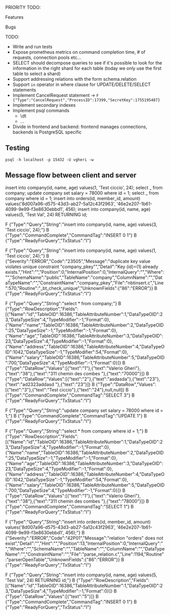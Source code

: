 PRIORITY TODO:

Features

Bugs

TODO:

- Write and run tests
- Expose prometheus metrics on command completion time, # of requests, connection pools etc...
- SELECT should decompose queries to see if it's possible to look for the information in the right shard for each table (today we only use the first table to select a shard)
- Support addressing relations with the form schema.relation
- Support `in` operator in where clause for UPDATE/DELETE/SELECT statements
- Implement CancelRequest statement -> `F {"Type":"CancelRequest","ProcessID":17399,"SecretKey":1755195487}`
- Implement secondary indexes
- Implement psql commands
  - \dt
  - ...
- Divide in frontend and backend: frontend manages connections, backends is PostgreSQL specific

## Testing

`psql -h localhost -p 15432 -U vgheri -w`

## Message flow between client and server

insert into company(id, name, age) values(1, 'Test ciccio', 24);
select _ from company;
update company set salary = 78000 where id = 1;
select _ from company where id = 1;
insert into orders(id, member_id, amount) values('8d007a96-d575-43d3-ab27-5a12c43f2963', '46e2e207-1b61-4099-9e99-f3e8630ebbd1', 456);
insert into company(id, name, age) values(5, 'Test Val', 24) RETURNING id;

F {"Type":"Query","String":"insert into company(id, name, age) values(3, 'Test ciccio', 24);"}
B {"Type":"CommandComplete","CommandTag":"INSERT 0 1"}
B {"Type":"ReadyForQuery","TxStatus":"I"}

F {"Type":"Query","String":"insert into company(id, name, age) values(1, 'Test ciccio', 24);"}
B {"Severity":"ERROR","Code":"23505","Message":"duplicate key value violates unique constraint \"company_pkey\"","Detail":"Key (id)=(1) already exists.","Hint":"","Position":0,"InternalPosition":0,"InternalQuery":"","Where":"","SchemaName":"public","TableName":"company","ColumnName":"","DataTypeName":"","ConstraintName":"company_pkey","File":"nbtinsert.c","Line":570,"Routine":"\_bt_check_unique","UnknownFields":{"86":"ERROR"}}
B {"Type":"ReadyForQuery","TxStatus":"I"}

F {"Type":"Query","String":"select \* from company;"}
B {"Type":"RowDescription","Fields":[{"Name":"id","TableOID":16386,"TableAttributeNumber":1,"DataTypeOID":23,"DataTypeSize":4,"TypeModifier":-1,"Format":0},{"Name":"name","TableOID":16386,"TableAttributeNumber":2,"DataTypeOID":25,"DataTypeSize":-1,"TypeModifier":-1,"Format":0},{"Name":"age","TableOID":16386,"TableAttributeNumber":3,"DataTypeOID":23,"DataTypeSize":4,"TypeModifier":-1,"Format":0},{"Name":"address","TableOID":16386,"TableAttributeNumber":4,"DataTypeOID":1042,"DataTypeSize":-1,"TypeModifier":54,"Format":0},{"Name":"salary","TableOID":16386,"TableAttributeNumber":5,"DataTypeOID":700,"DataTypeSize":4,"TypeModifier":-1,"Format":0}]}
B {"Type":"DataRow","Values":[{"text":"1"},{"text":"Valerio Gheri"},{"text":"38"},{"text":"311 chemin des combes "},{"text":"70000"}]}
B {"Type":"DataRow","Values":[{"text":"2"},{"text":"asdasda"},{"text":"23"},{"text":"ad2323addasd "},{"text":"23"}]}
B {"Type":"DataRow","Values":[{"text":"3"},{"text":"Test ciccio"},{"text":"24"},null,null]}
B {"Type":"CommandComplete","CommandTag":"SELECT 3"}
B {"Type":"ReadyForQuery","TxStatus":"I"}

F {"Type":"Query","String":"update company set salary = 78000 where id = 1;"}
B {"Type":"CommandComplete","CommandTag":"UPDATE 1"}
B {"Type":"ReadyForQuery","TxStatus":"I"}

F {"Type":"Query","String":"select \* from company where id = 1;"}
B {"Type":"RowDescription","Fields":[{"Name":"id","TableOID":16386,"TableAttributeNumber":1,"DataTypeOID":23,"DataTypeSize":4,"TypeModifier":-1,"Format":0},{"Name":"name","TableOID":16386,"TableAttributeNumber":2,"DataTypeOID":25,"DataTypeSize":-1,"TypeModifier":-1,"Format":0},{"Name":"age","TableOID":16386,"TableAttributeNumber":3,"DataTypeOID":23,"DataTypeSize":4,"TypeModifier":-1,"Format":0},{"Name":"address","TableOID":16386,"TableAttributeNumber":4,"DataTypeOID":1042,"DataTypeSize":-1,"TypeModifier":54,"Format":0},{"Name":"salary","TableOID":16386,"TableAttributeNumber":5,"DataTypeOID":700,"DataTypeSize":4,"TypeModifier":-1,"Format":0}]}
B {"Type":"DataRow","Values":[{"text":"1"},{"text":"Valerio Gheri"},{"text":"38"},{"text":"311 chemin des combes "},{"text":"78000"}]}
B {"Type":"CommandComplete","CommandTag":"SELECT 1"}
B {"Type":"ReadyForQuery","TxStatus":"I"}

F {"Type":"Query","String":"insert into orders(id, member_id, amount) values('8d007a96-d575-43d3-ab27-5a12c43f2963', '46e2e207-1b61-4099-9e99-f3e8630ebbd1', 456);"}
B {"Severity":"ERROR","Code":"42P01","Message":"relation \"orders\" does not exist","Detail":"","Hint":"","Position":13,"InternalPosition":0,"InternalQuery":"","Where":"","SchemaName":"","TableName":"","ColumnName":"","DataTypeName":"","ConstraintName":"","File":"parse_relation.c","Line":1194,"Routine":"parserOpenTable","UnknownFields":{"86":"ERROR"}}
B {"Type":"ReadyForQuery","TxStatus":"I"}

F {"Type":"Query","String":"insert into company(id, name, age) values(5, 'Test Val', 24) RETURNING id;"}
B {"Type":"RowDescription","Fields":[{"Name":"id","TableOID":16386,"TableAttributeNumber":1,"DataTypeOID":23,"DataTypeSize":4,"TypeModifier":-1,"Format":0}]}
B {"Type":"DataRow","Values":[{"text":"5"}]}
B {"Type":"CommandComplete","CommandTag":"INSERT 0 1"}
B {"Type":"ReadyForQuery","TxStatus":"I"}
